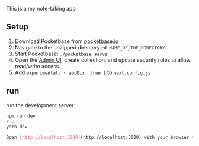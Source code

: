 This is a my note-taking app

## Setup

1. Download Pocketbase from [pocketbase.io](<[pocketbase.io](https://pocketbase.io/)>)
2. Navigate to the unzipped directory
   `cd NAME_OF_THE_DIRECTORY`
3. Start Pocketbase:
   `./pocketbase serve`
4. Open the [Admin UI](http://127.0.0.1:8090/_/), create collection, and update security rules to allow read/write access.
5. Add `experimental: { appDir: true }` to `next.config.js`

## run

run the development server:

```bash
npm run dev
# or
yarn dev

Open [http://localhost:3000](http://localhost:3000) with your browser to see.
```
